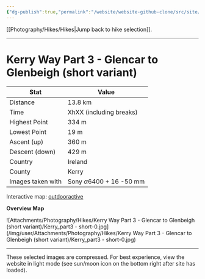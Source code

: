 ```yaml
---
{"dg-publish":true,"permalink":"/website/website-github-clone/src/site/notes/photography/hikes/kerry-way-part-3-glencar-to-glenbeigh-short-variant/","updated":"2025-07-03T20:20:02.078+02:00"}
---
```



[[Photography/Hikes/Hikes\|Jump back to hike selection]].

---
# Kerry Way Part 3 - Glencar to Glenbeigh (short variant)
 
| Stat              | Value                                |
| ----------------- | ------------------------------------ |
| Distance          | 13.8 km                              |
| Time              | XhXX (including breaks)              |
| Highest Point     | 334 m                                |
| Lowest Point      | 19 m                                 |
| Ascent (up)       | 360 m                                |
| Descent (down)    | 429 m                                |
| Country           | Ireland                              |
| County            | Kerry                                |
| Images taken with | Sony $\alpha\text{6400}$ + 16 -50 mm |

Interactive map: [outdooractive](https://www.outdooractive.com/en/route/hiking-trail/southwest-ireland/kerry-way-part-3-glencar-glenbeigh-short-variation-/318373710/?share=%7E3ixcvjfg%244osshygr)

**Overview Map**

![Attachments/Photography/Hikes/Kerry Way Part 3 - Glencar to Glenbeigh (short variant)/Kerry_part3 - short-0.jpg](/img/user/Attachments/Photography/Hikes/Kerry Way Part 3 - Glencar to Glenbeigh (short variant)/Kerry_part3 - short-0.jpg)

---
These selected images are compressed. For best experience, view the website in light mode (see sun/moon icon on the bottom right after site has loaded).